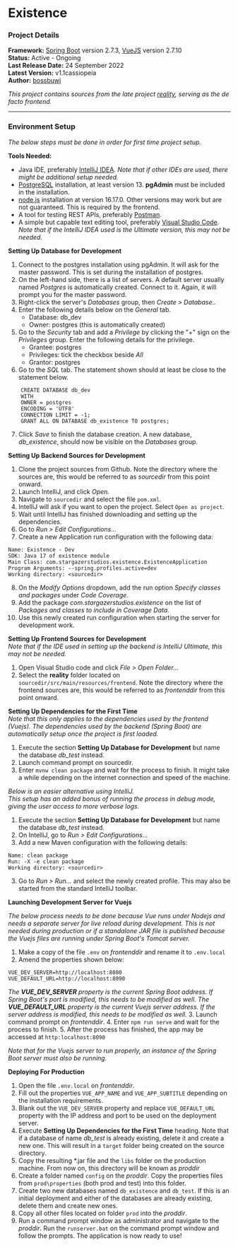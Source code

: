 # Existence

### Project Details

**Framework:** [Spring Boot](https://spring.io/projects/spring-boot) version 2.7.3, [VueJS](https://vuejs.org/) version 2.7.10  
**Status:** Active - Ongoing  
**Last Release Date:** 24 September 2022  
**Latest Version:** v1.1cassiopeia  
**Author:** [bossbuwi](https://github.com/bossbuwi)

_This project contains sources from the late project [reality](https://github.com/bossbuwi/reality),
serving as the de facto frontend._

***

### Environment Setup
_The below steps must be done in order for first time project setup._

**Tools Needed:**
* Java IDE, preferably [IntelliJ IDEA](https://www.jetbrains.com/idea/). _Note that if other IDEs are used, there might be additional setup needed._
* [PostgreSQL](https://www.postgresql.org/download/) installation, at least version 13. **pgAdmin** must be included in the installation.
* [node.js](https://nodejs.org/en/) installation at version 16.17.0. Other versions may work but are not guaranteed.  This is required by the frontend.
* A tool for testing REST APIs, preferably [Postman](https://www.postman.com/downloads/).
* A simple but capable text editing tool, preferably [Visual Studio Code](https://code.visualstudio.com/download). _Note that if the IntelliJ IDEA used is the Ultimate version, this may not be needed._

**Setting Up Database for Development**
1. Connect to the postgres installation using pgAdmin. It will ask for the master password. This is set during the installation of postgres.
2. On the left-hand side, there is a list of servers. A default server usually named _Postgres_ is automatically created. Connect to it. Again, it will prompt you for the master password.
3. Right-click the server's _Databases_ group, then _Create > Database.._
4. Enter the following details below on the _General_ tab.
    - Database: db_dev
    - Owner: postgres (this is automatically created)
5. Go to the _Security_ tab and add a _Privilege_ by clicking the "+" sign on the _Privileges_ group. Enter the following details for the privilege.
    - Grantee: postgres
    - Privileges: tick the checkbox beside _All_
    - Grantor: postgres
6. Go to the _SQL_ tab. The statement shown should at least be close to the statement below.  
```  
    CREATE DATABASE db_dev  
    WITH  
    OWNER = postgres  
    ENCODING = 'UTF8'  
    CONNECTION LIMIT = -1;  
    GRANT ALL ON DATABASE db_existence TO postgres;  
```
7. Click _Save_ to finish the database creation. A new database, _db_existence_, should now be visible on the _Databases_ group.

**Setting Up Backend Sources for Development**
1. Clone the project sources from Github.
Note the directory where the sources are, this would be referred to as _sourcedir_ from this point onward.
2. Launch IntelliJ, and click _Open_.
3. Navigate to `sourcedir` and select the file `pom.xml`.
4. IntelliJ will ask if you want to open the project. Select `Open as project`.
5. Wait until IntelliJ has finished downloading and setting up the dependencies.
6. Go to _Run > Edit Configurations..._
7. Create a new Application run configuration with the following data:
```
Name: Existence - Dev
SDK: Java 17 of existence module
Main Class: com.stargazerstudios.existence.ExistenceApplication
Program Arguments: --spring.profiles.active=dev
Working directory: <sourcedir>
```
8. On the _Modify Options_ dropdown, add the run option _Specify classes and packages_ under _Code Coverage_.
9. Add the package _com.stargazerstudios.existence_ on the list of _Packages and classes to include in Coverage Data_.
10. Use this newly created run configuration when starting the server for development work.

**Setting Up Frontend Sources for Development**   
_Note that if the IDE used in setting up the backend is IntelliJ Ultimate, this may not be needed._
1. Open Visual Studio code and click _File > Open Folder..._
2. Select the **reality** folder located on `sourcedir/src/main/resources/frontend`.
Note the directory where the frontend sources are, this would be referred to as _frontenddir_ from this point onward.

**Setting Up Dependencies for the First Time**   
_Note that this only applies to the dependencies used by the frontend (Vuejs).
The dependencies used by the backend (Spring Boot) are automatically setup once the project is first loaded._

1. Execute the section **Setting Up Database for Development** but name the database _db_test_ instead.
2. Launch command prompt on sourcedir.
2. Enter `mvnw clean package` and wait for the process to finish.
It might take a while depending on the internet connection and speed of the machine.

_Below is an easier alternative using IntelliJ._   
_This setup has an added bonus of running the process in debug mode, giving the user access to more verbose logs._
1. Execute the section **Setting Up Database for Development** but name the database _db_test_ instead.
2. On IntelliJ, go to _Run > Edit Configurations..._
2. Add a new Maven configuration with the following details:
```
Name: clean package
Run: -X -e clean package
Working directory: <sourcedir>
```
3. Go to _Run > Run..._ and select the newly created profile. This may also be started from the standard IntelliJ toolbar.   

**Launching Development Server for Vuejs**   

_The below process needs to be done because Vue runs under Nodejs and needs a separate server for live reload during development.
This is not needed during production or if a standalone JAR file is published because the Vuejs files are running under Spring Boot's Tomcat server._

1. Make a copy of the file `.env` on _frontenddir_ and rename it to `.env.local`
2. Amend the properties shown below:
```
VUE_DEV_SERVER=http://localhost:8080
VUE_DEFAULT_URL=http://localhost:8090
```
_The **VUE_DEV_SERVER** property is the current Spring Boot address.
If Spring Boot's port is modified, this needs to be modified as well.
The **VUE_DEFAULT_URL** property is the current Vuejs server address.
If the server address is modified, this needs to be modified as well._
3. Launch command prompt on _frontenddir_.
4. Enter `npm run serve` and wait for the process to finish.
5. After the process has finished, the app may be accessed at `http:localhost:8090`

_Note that for the Vuejs server to run properly, an instance of the Spring Boot server must also be running._

**Deploying For Production**
1. Open the file `.env.local` on _frontenddir_.
2. Fill out the properties `VUE_APP_NAME` and `VUE_APP_SUBTITLE` depending on the installation requirements.
3. Blank out the `VUE_DEV_SERVER` property and replace `VUE_DEFAULT_URL` property with the IP address and port to be used on the deployment server.
4. Execute **Setting Up Dependencies for the First Time** heading. Note that if a database of name _db_test_ is already existing, delete it and create a new one.
This will result in a `target` folder being created on the source directory.
5. Copy the resulting *.jar file and the `libs` folder on the production machine. From now on, this directory will be known as _proddir_
6. Create a folder named `config` on the _proddir_. Copy the properties files from `prod\properties` (both prod and test) into this folder.
7. Create two new databases named `db_existence` and `db_test`. If this is an initial deployment and either of the databases are already existing, delete them and create new ones.
8. Copy all other files located on folder `prod` into the _proddir_.
9. Run a command prompt window as administrator and navigate to the _proddir_. Run the `runserver.bat` on the command prompt window and follow the prompts. The application is now ready to use!
